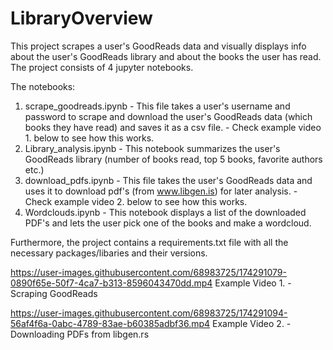 # LibraryOverview

This project scrapes a user's GoodReads data and visually displays info about the user's GoodReads library and about the books the user has read.
The project consists of 4 jupyter notebooks.

The notebooks:
1. scrape_goodreads.ipynb - This file takes a user's username and password to scrape and download the user's GoodReads data (which books they have read) and saves it as a csv file. - Check example video 1. below to see how this works.
2. Library_analysis.ipynb - This notebook summarizes the user's GoodReads library (number of books read, top 5 books, favorite authors etc.)
3. download_pdfs.ipynb - This file takes the user's GoodReads data and uses it to download pdf's (from www.libgen.is) for later analysis. - Check example video 2. below to see how this works.
4. Wordclouds.ipynb - This notebook displays a list of the downloaded PDF's and lets the user pick one of the books and make a wordcloud.

Furthermore, the project contains a requirements.txt file with all the necessary packages/libaries and their versions. 

https://user-images.githubusercontent.com/68983725/174291079-0890f65e-50f7-4ca7-b313-8596043470dd.mp4
Example Video 1. - Scraping GoodReads

https://user-images.githubusercontent.com/68983725/174291094-56af4f6a-0abc-4789-83ae-b60385adbf36.mp4
Example Video 2. - Downloading PDFs from libgen.rs
